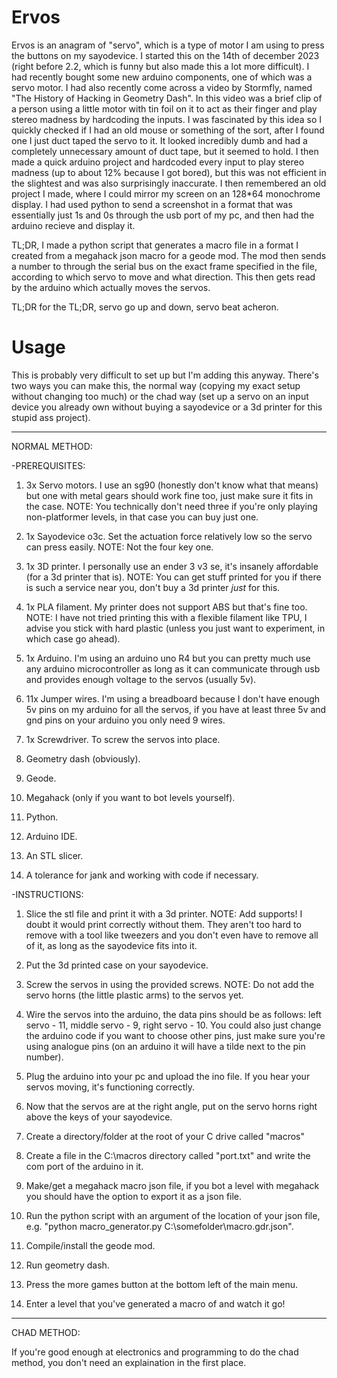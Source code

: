# Ervos
Ervos is an anagram of "servo", which is a type of motor I am using to press the buttons on my sayodevice.
I started this on the 14th of december 2023 (right before 2.2, which is funny but also made this a lot more difficult). I had recently bought some new arduino components, one of which was a servo motor. I had also recently come across a video by Stormfly, named "The History of Hacking in Geometry Dash". In this video was a brief clip of a person using a little motor with tin foil on it to act as their finger and play stereo madness by hardcoding the inputs. I was fascinated by this idea so I quickly checked if I had an old mouse or something of the sort, after I found one I just duct taped the servo to it. It looked incredibly dumb and had a completely unnecessary amount of duct tape, but it seemed to hold. I then made a quick arduino project and hardcoded every input to play stereo madness (up to about 12% because I got bored), but this was not efficient in the slightest and was also surprisingly inaccurate. I then remembered an old project I made, where I could mirror my screen on an 128*64 monochrome display. I had used python to send a screenshot in a format that was essentially just 1s and 0s through the usb port of my pc, and then had the arduino recieve and display it.

TL;DR, I made a python script that generates a macro file in a format I created from a megahack json macro for a geode mod. The mod then sends a number to through the serial bus on the exact frame specified in the file, according to which servo to move and what direction. This then gets read by the arduino which actually moves the servos.

TL;DR for the TL;DR, servo go up and down, servo beat acheron.

# Usage
This is probably very difficult to set up but I'm adding this anyway.
There's two ways you can make this, the normal way (copying my exact setup without changing too much) or the chad way (set up a servo on an input device you already own without buying a sayodevice or a 3d printer for this stupid ass project).

---
NORMAL METHOD:

-PREREQUISITES:

1. 3x Servo motors. I use an sg90 (honestly don't know what that means) but one with metal gears should work fine too, just make sure it fits in the case. NOTE: You technically don't need three if you're only playing non-platformer levels, in that case you can buy just one.

2. 1x Sayodevice o3c. Set the actuation force relatively low so the servo can press easily. NOTE: Not the four key one.  

3. 1x 3D printer. I personally use an ender 3 v3 se, it's insanely affordable (for a 3d printer that is). NOTE: You can get stuff printed for you if there is such a service near you, don't buy a 3d printer *just* for this.
 
4. 1x PLA filament. My printer does not support ABS but that's fine too. NOTE: I have not tried printing this with a flexible filament like TPU, I advise you stick with hard plastic (unless you just want to experiment, in which case go ahead).

5. 1x Arduino. I'm using an arduino uno R4 but you can pretty much use any arduino microcontroller as long as it can communicate through usb and provides enough voltage to the servos (usually 5v).

6. 11x Jumper wires. I'm using a breadboard because I don't have enough 5v pins on my arduino for all the servos, if you have at least three 5v and gnd pins on your arduino you only need 9 wires.

7. 1x Screwdriver. To screw the servos into place.

8. Geometry dash (obviously).

9. Geode.

10. Megahack (only if you want to bot levels yourself).

11. Python.

12. Arduino IDE.

13. An STL slicer.

14. A tolerance for jank and working with code if necessary.

-INSTRUCTIONS:

1. Slice the stl file and print it with a 3d printer. NOTE: Add supports! I doubt it would print correctly without them. They aren't too hard to remove with a tool like tweezers and you don't even have to remove all of it, as long as the sayodevice fits into it.

2. Put the 3d printed case on your sayodevice.

3. Screw the servos in using the provided screws. NOTE: Do not add the servo horns (the little plastic arms) to the servos yet.

4. Wire the servos into the arduino, the data pins should be as follows: left servo - 11, middle servo - 9, right servo - 10. You could also just change the arduino code if you want to choose other pins, just make sure you're using analogue pins (on an arduino it will have a tilde next to the pin number).

5. Plug the arduino into your pc and upload the ino file. If you hear your servos moving, it's functioning correctly.

6. Now that the servos are at the right angle, put on the servo horns right above the keys of your sayodevice.

7. Create a directory/folder at the root of your C drive called "macros"

8. Create a file in the C:\\macros directory called "port.txt" and write the com port of the arduino in it.

9. Make/get a megahack macro json file, if you bot a level with megahack you should have the option to export it as a json file.

10. Run the python script with an argument of the location of your json file, e.g. "python macro_generator.py C:\\somefolder\\macro.gdr.json".

11. Compile/install the geode mod.

12. Run geometry dash.

13. Press the more games button at the bottom left of the main menu.

14. Enter a level that you've generated a macro of and watch it go!
 ---
 CHAD METHOD:

 If you're good enough at electronics and programming to do the chad method, you don't need an explaination in the first place.
